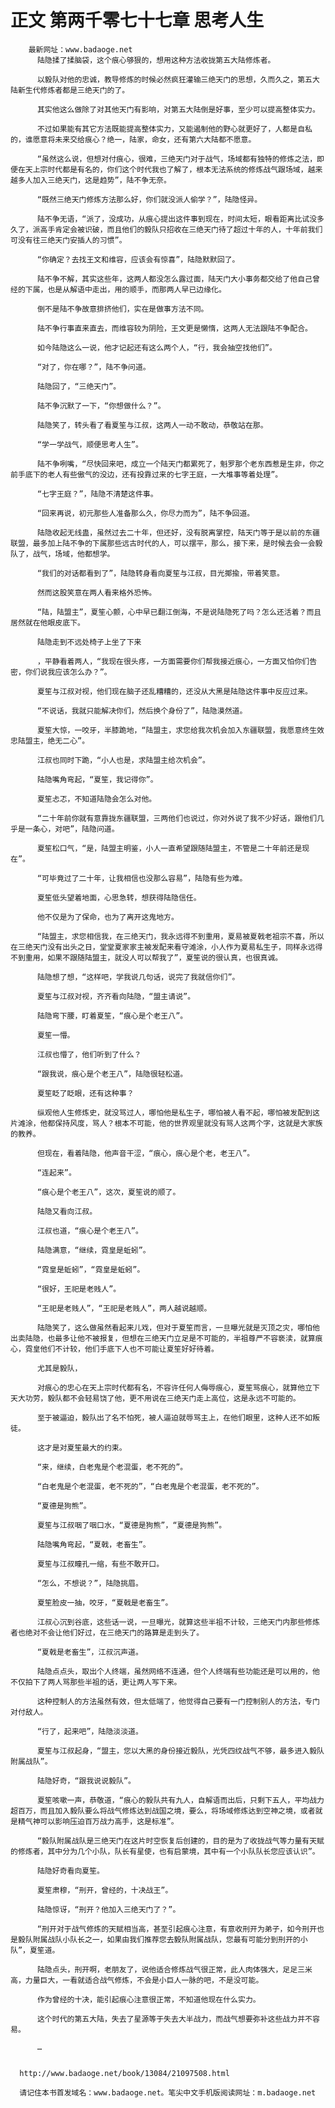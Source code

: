 # 正文 第两千零七十七章 思考人生
        最新网址：www.badaoge.net
          陆隐揉了揉脑袋，这个痕心够狠的，想用这种方法收拢第五大陆修炼者。
      
          以毅队对他的忠诚，教导修炼的时候必然疯狂灌输三绝天门的思想，久而久之，第五大陆新生代修炼者都是三绝天门的了。
      
          其实他这么做除了对其他天门有影响，对第五大陆倒是好事，至少可以提高整体实力。
      
          不过如果能有其它方法既能提高整体实力，又能遏制他的野心就更好了，人都是自私的，谁愿意将未来交给痕心？绝一，陆家，命女，还有第六大陆都不愿意。
      
          “虽然这么说，但想对付痕心，很难，三绝天门对于战气，场域都有独特的修炼之法，即便在天上宗时代都是有名的，你们这个时代我也了解了，根本无法系统的修炼战气跟场域，越来越多人加入三绝天门，这是趋势”，陆不争无奈。
      
          “既然三绝天门修炼方法那么好，你们就没派人偷学？”，陆隐怪异。
      
          陆不争无语，“派了，没成功，从痕心提出这件事到现在，时间太短，眼看距离比试没多久了，派高手肯定会被识破，而且他们的毅队只招收在三绝天门待了超过十年的人，十年前我们可没有往三绝天门安插人的习惯”。
      
          “你确定？去找王文和维容，应该会有惊喜”，陆隐默默回了。
      
          陆不争不解，其实这些年，这两人都没怎么露过面，陆天门大小事务都交给了他自己曾经的下属，也是从解语中走出，用的顺手，而那两人早已边缘化。
      
          倒不是陆不争故意排挤他们，实在是做事方法不同。
      
          陆不争行事直来直去，而维容较为阴险，王文更是懒惰，这两人无法跟陆不争配合。
      
          如今陆隐这么一说，他才记起还有这么两个人，“行，我会抽空找他们”。
      
          “对了，你在哪？”，陆不争问道。
      
          陆隐回了，“三绝天门”。
      
          陆不争沉默了一下，“你想做什么？”。
      
          陆隐笑了，转头看了看夏笙与江叔，这两人一动不敢动，恭敬站在那。
      
          “学一学战气，顺便思考人生”。
      
          陆不争咧嘴，“尽快回来吧，成立一个陆天门都累死了，魁罗那个老东西惹是生非，你之前手底下的老人有些傲气的没边，还有投靠过来的七字王庭，一大堆事等着处理”。
      
          “七字王庭？”，陆隐不清楚这件事。
      
          “回来再说，初元那些人准备那么久，你尽力而为”，陆不争回道。
      
          陆隐收起无线蛊，虽然过去二十年，但还好，没有脱离掌控，陆天门等于是以前的东疆联盟，最多加上陆不争的下属那些远古时代的人，可以摆平，那么，接下来，是时候去会一会毅队了，战气，场域，他都想学。
      
          “我们的对话都看到了”，陆隐转身看向夏笙与江叔，目光揶揄，带着笑意。
      
          然而这股笑意在两人看来格外恐怖。
      
          “陆，陆盟主”，夏笙心颤，心中早已翻江倒海，不是说陆隐死了吗？怎么还活着？而且居然就在他眼皮底下。
      
          陆隐走到不远处椅子上坐了下来
      
          ，平静看着两人，“我现在很头疼，一方面需要你们帮我接近痕心，一方面又怕你们告密，你们说我应该怎么办？”。
      
          夏笙与江叔对视，他们现在脑子还乱糟糟的，还没从大黑是陆隐这件事中反应过来。
      
          “不说话，我就只能解决你们，然后换个身份了”，陆隐漠然道。
      
          夏笙大惊，一咬牙，半膝跪地，“陆盟主，求您给我次机会加入东疆联盟，我愿意终生效忠陆盟主，绝无二心”。
      
          江叔也同时下跪，“小人也是，求陆盟主给次机会”。
      
          陆隐嘴角弯起，“夏笙，我记得你”。
      
          夏笙忐忑，不知道陆隐会怎么对他。
      
          “二十年前你就有意靠拢东疆联盟，三两他们也说过，你对外说了我不少好话，跟他们几乎是一条心，对吧”，陆隐问道。
      
          夏笙松口气，“是，陆盟主明鉴，小人一直希望跟随陆盟主，不管是二十年前还是现在”。
      
          “可毕竟过了二十年，让我相信也没那么容易”，陆隐有些为难。
      
          夏笙低头望着地面，心思急转，想获得陆隐信任。
      
          他不仅是为了保命，也为了离开这鬼地方。
      
          “陆盟主，求您相信我，在三绝天门，我永远得不到重用，夏易被夏戟老祖宗不喜，所以在三绝天门没有出头之日，堂堂夏家家主被发配来看守滩涂，小人作为夏易私生子，同样永远得不到重用，如果不跟随陆盟主，就没人可以帮我了”，夏笙说的很认真，也很真诚。
      
          陆隐想了想，“这样吧，学我说几句话，说完了我就信你们”。
      
          夏笙与江叔对视，齐齐看向陆隐，“盟主请说”。
      
          陆隐弯下腰，盯着夏笙，“痕心是个老王八”。
      
          夏笙一懵。
      
          江叔也懵了，他们听到了什么？
      
          “跟我说，痕心是个老王八”，陆隐很轻松道。
      
          夏笙眨了眨眼，还有这种事？
      
          纵观他人生修炼史，就没骂过人，哪怕他是私生子，哪怕被人看不起，哪怕被发配到这片滩涂，他都保持风度，骂人？根本不可能，他的世界观里就没有骂人这两个字，这就是大家族的教养。
      
          但现在，看着陆隐，他声音干涩，“痕心，痕心是个老，老王八”。
      
          “连起来”。
      
          “痕心是个老王八”，这次，夏笙说的顺了。
      
          陆隐又看向江叔。
      
          江叔也道，“痕心是个老王八”。
      
          陆隐满意，“继续，霓皇是蚯蚓”。
      
          “霓皇是蚯蚓”，“霓皇是蚯蚓”。
      
          “很好，王祀是老贱人”。
      
          “王祀是老贱人”，“王祀是老贱人”，两人越说越顺。
      
          陆隐笑了，这么做虽然看起来儿戏，但对于夏笙而言，一旦曝光就是灭顶之灾，哪怕他出卖陆隐，也最多让他不被报复，但想在三绝天门立足是不可能的，半祖尊严不容亵渎，就算痕心，霓皇他们不计较，他们手底下人也不可能让夏笙好好待着。
      
          尤其是毅队，
      
          对痕心的忠心在天上宗时代都有名，不容许任何人侮辱痕心，夏笙骂痕心，就算他立下天大功劳，毅队都不会轻易饶了他，更不用说在三绝天门走上高位，这是永远不可能的。
      
          至于被逼迫，毅队出了名不怕死，被人逼迫就辱骂主上，在他们眼里，这种人还不如叛徒。
      
          这才是对夏笙最大的约束。
      
          “来，继续，白老鬼是个老混蛋，老不死的”。
      
          “白老鬼是个老混蛋，老不死的”，“白老鬼是个老混蛋，老不死的”。
      
          “夏德是狗熊”。
      
          夏笙与江叔咽了咽口水，“夏德是狗熊”，“夏德是狗熊”。
      
          陆隐嘴角弯起，“夏戟，老畜生”。
      
          夏笙与江叔瞳孔一缩，有些不敢开口。
      
          “怎么，不想说？”，陆隐挑眉。
      
          夏笙脸皮一抽，咬牙，“夏戟是老畜生”。
      
          江叔心沉到谷底，这些话一说，一旦曝光，就算这些半祖不计较，三绝天门内那些修炼者也绝对不会让他们好过，在三绝天门的路算是走到头了。
      
          “夏戟是老畜生”，江叔沉声道。
      
          陆隐点点头，取出个人终端，虽然网络不连通，但个人终端有些功能还是可以用的，他不仅拍下了两人骂那些半祖的话，更让两人写下来。
      
          这种控制人的方法虽然有效，但太低端了，他觉得自己要有一门控制别人的方法，专门对付敌人。
      
          “行了，起来吧”，陆隐淡淡道。
      
          夏笙与江叔起身，“盟主，您以大黑的身份接近毅队，光凭四纹战气不够，最多进入毅队附属战队”。
      
          陆隐好奇，“跟我说说毅队”。
      
          夏笙咳嗽一声，恭敬道，“痕心的毅队共有九人，自解语而出后，只剩下五人，平均战力超百万，而且加入毅队要么将战气修炼达到战国之境，要么，将场域修炼达到空神之境，或者就是精气神可以影响压迫百万战力高手，这是标准”。
      
          “毅队附属战队是三绝天门在这片时空恢复后创建的，目的是为了收拢战气等力量有天赋的修炼者，其中分为几个小队，队长有星使，也有启蒙境，其中有一个小队队长您应该认识”。
      
          陆隐好奇看向夏笙。
      
          夏笙肃穆，“刑开，曾经的，十决战王”。
      
          陆隐惊讶，“刑开？他加入三绝天门了？”。
      
          “刑开对于战气修炼的天赋相当高，甚至引起痕心注意，有意收刑开为弟子，如今刑开也是毅队附属战队小队长之一，如果由我们推荐您去毅队附属战队，您最有可能分到刑开的小队”，夏笙道。
      
          陆隐点头，刑开啊，老朋友了，说他适合修炼战气很正常，此人肉体强大，足足三米高，力量巨大，一看就适合战气修炼，不会是小巨人一脉的吧，不是没可能。
      
          作为曾经的十决，能引起痕心注意很正常，不知道他现在什么实力。
      
          这个时代的第五大陆，失去了星源等于失去大半战力，而战气想要弥补这些战力并不容易。
      
          …
      
      
      http://www.badaoge.net/book/13084/21097508.html
      
      请记住本书首发域名：www.badaoge.net。笔尖中文手机版阅读网址：m.badaoge.net